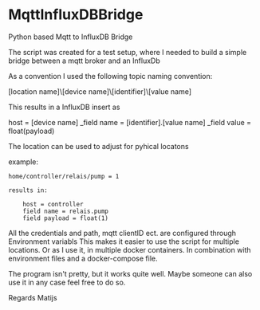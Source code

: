 # MqttInfluxDBBridge
Python based Mqtt to InfluxDB Bridge 

The script was created for a test setup, where I needed to build a simple bridge between a mqtt broker and an InfluxDb

As a convention I used the following topic naming convention:

[location name]\\[device name]\\[identifier]\\[value name]

This results in a InfluxDB insert as 

host = [device name]
\_field name = [identifier].[value name]
\_field value = float(payload)

The location can be used to adjust for pyhical locatons 

example:
	
	home/controller/relais/pump = 1 

	results in:
	
		host = controller
		field name = relais.pump
		field payload = float(1)

All the credentials and path, mqtt clientID ect. are configured through Environment variabls
This makes it easier to use the script for multiple locations. Or as  I use it, 
in multiple docker containers.  In combination with environment files and a docker-compose file.

The program isn't pretty, but it works quite well. 
Maybe someone can also use it in any case feel free to do so.

Regards
Matijs
